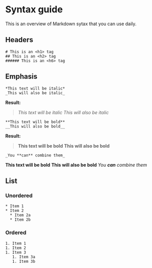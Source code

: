 # Syntax guide
This is an overview of Markdown sytax that you can use daily.

## Headers
```
# This is an <h1> tag
## This is an <h2> tag
###### This is an <h6> tag
```

## Emphasis
```
*This text will be italic*
_This will also be italic_
```
**Result:**
> *This text will be italic*
> _This will also be italic_

```
**This text will be bold**
__This will also be bold__
```
**Result:**
> **This text will be bold**
> __This will also be bold__

```
_You **can** combine them_
```

**This text will be bold**
__This will also be bold__
_You **can** combine them_

## List

### Unordered
```
* Item 1
* Item 2
  * Item 2a
  * Item 2b
```

### Ordered
```
1. Item 1
1. Item 2
1. Item 3
   1. Item 3a
   1. Item 3b
```
